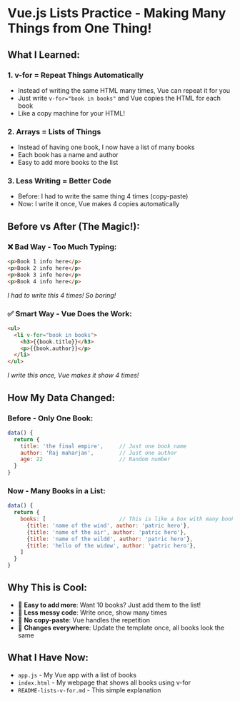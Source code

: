 # Vue.js Lists Practice - Making Many Things from One Thing!

## What I Learned:

### 1. **v-for = Repeat Things Automatically**
- Instead of writing the same HTML many times, Vue can repeat it for you
- Just write `v-for="book in books"` and Vue copies the HTML for each book
- Like a copy machine for your HTML!

### 2. **Arrays = Lists of Things**
- Instead of having one book, I now have a list of many books
- Each book has a name and author
- Easy to add more books to the list

### 3. **Less Writing = Better Code**
- Before: I had to write the same thing 4 times (copy-paste)
- Now: I write it once, Vue makes 4 copies automatically

## Before vs After (The Magic!):

### ❌ Bad Way - Too Much Typing:
```html
<p>Book 1 info here</p>
<p>Book 2 info here</p>
<p>Book 3 info here</p>
<p>Book 4 info here</p>
```
*I had to write this 4 times! So boring!*

### ✅ Smart Way - Vue Does the Work:
```html
<ul>
  <li v-for="book in books">
    <h3>{{book.title}}</h3>
    <p>{{book.author}}</p>
  </li>
</ul>
```
*I write this once, Vue makes it show 4 times!*

## How My Data Changed:

### Before - Only One Book:
```javascript
data() {
  return {
    title: 'the final empire',     // Just one book name
    author: 'Raj maharjan',        // Just one author
    age: 22                        // Random number
  }
}
```

### Now - Many Books in a List:
```javascript
data() {
  return {
    books: [                       // This is like a box with many books
      {title: 'name of the wind', author: 'patric hero'},
      {title: 'name of the air', author: 'patric hero'},
      {title: 'name of the wildd', author: 'patric hero'},
      {title: 'hello of the widow', author: 'patric hero'},
    ]
  }
}
```

## Why This is Cool:
- 🎯 **Easy to add more**: Want 10 books? Just add them to the list!
- 🧹 **Less messy code**: Write once, show many times
- 🚀 **No copy-paste**: Vue handles the repetition
- 🔄 **Changes everywhere**: Update the template once, all books look the same

## What I Have Now:
- `app.js` - My Vue app with a list of books
- `index.html` - My webpage that shows all books using v-for
- `README-lists-v-for.md` - This simple explanation
